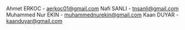 Ahmet ERKOC - aerkoc01@gmail.com 
Nafi SANLI - tnsanli@gmail.com
Muhammed Nur EKIN - muhammednurekin@gmail.com
Kaan DUYAR - kaanduyar@gmail.com

